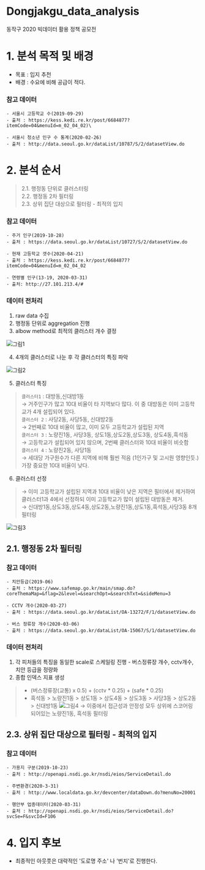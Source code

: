 # Dongjakgu_data_analysis
동작구 2020 빅데이터 활용 정책 공모전


# 1. 분석 목적 및 배경
- 목표 : 입지 추천
- 배경 : 수요에 비해 공급이 적다.

### 참고 데이터
```
- 서울시 고등학교 수(2019-09-29)
- 출처 : https://kess.kedi.re.kr/post/6684877?itemCode=04&menuId=m_02_04_02)\

- 서울시 청소년 인구 수 통계(2020-02-26)
- 출처 : http://data.seoul.go.kr/dataList/10787/S/2/datasetView.do
```


# 2. 분석 순서
> 2.1. 행정동 단위로 클러스터링   
> 2.2. 행정동 2차 필터링  
> 2.3. 상위 집단 대상으로 필터링 - 최적의 입지  

### 참고 데이터
```
- 주거 인구(2019-10-28)
- 출처 : https://data.seoul.go.kr/dataList/10727/S/2/datasetView.do

- 현재 고등학교 갯수(2020-04-21)
- 출처 : https://kess.kedi.re.kr/post/6684877?itemCode=04&menuId=m_02_04_02

- 연령별 인구(13-19, 2020-03-31)
- 출처: http://27.101.213.4/#
```

### 데이터 전처리
1. raw data 수집  
2. 행정동 단위로 aggregation 진행  
3. albow method로 최적의 클러스터 개수 결정  

![그림1](https://user-images.githubusercontent.com/33515088/107917442-4c973200-6fab-11eb-95c7-1f5ebc1a7fbf.png)

4. 4개의 클러스터로 나눈 후 각 클러스터의 특징 파악  

![그림2](https://user-images.githubusercontent.com/33515088/107917903-0b535200-6fac-11eb-8a68-e8bfceb1f94b.png)

5. 클러스터 특징  
> `클러스터1` : 대방동,신대방1동  
> → 거주인구가 많고 10대 비율이 타 지역보다 많다. 이 중 대방동은 이미 고등학교가 4개 설립되어 있다.  
> `클러스터 2` : 사당2동, 사당5동, 신대방2동  
> → 2번째로 10대 비율이 많고, 이미 모두 고등학교가 설립된 지역  
> `클러스터 3` : 노량진1동, 사당3동, 상도1동,상도2동,상도3동, 상도4동,흑석동  
> → 고등학교가 설립되어 있지 않으며, 2번째 클러스터와 10대 비율이 비슷함  
> `클러스터 4` : 노량진2동, 사당1동  
> → 세대당 가구원수가 다른 지역에 비해 훨씬 적음 (1인가구 및 고시원 영향인듯.) 가장 중요한 10대 비율이 낮다.  
6. 클러스터 선정  
> → 이미 고등학교가 설립된 지역과 10대 비율이 낮은 지역은 필터에서 제거하여 클러스터1과 4에서 선정하되 이미 고등학교가 많이 설립된 대방동은 제거.  
> → 신대방1동,상도3동,상도4동,상도2동,노량진1동,상도1동,흑석동,사당3동 8개 필터링  

![그림3](https://user-images.githubusercontent.com/33515088/107917955-2756f380-6fac-11eb-959a-dafb06d9a47c.png)


## 2.1. 행정동 2차 필터링
### 참고 데이터
```
- 치안등급(2019-06)
- 출처 : https://www.safemap.go.kr/main/smap.do?coreThemaMap=&flag=2&level=&searchOpt=&searchTxt=&sideMenu=3

- CCTV 개수(2020-03-27)
- 출처 : https://data.seoul.go.kr/dataList/OA-13272/F/1/datasetView.do

- 버스 정류장 개수(2020-03-06)
- 출처 : https://data.seoul.go.kr/dataList/OA-15067/S/1/datasetView.do
```

### 데이터 전처리
1. 각 피처들의 특징을 동일한 scale로 스케일링 진행 - 버스정류장 개수, cctv개수, 치안 등급을 정량화
2. 종합 인덱스 지표 생성
> - (버스정류장(교통) x 0.5) + (cctv * 0.25) + (safe * 0.25)
> - 흑석동 > 노량진1동 > 상도1동 > 상도4동 > 상도3동 > 사당3동 > 상도2동 > 신대방1동
![그림4](https://user-images.githubusercontent.com/33515088/107918168-83ba1300-6fac-11eb-8660-ed345012ea19.png)
→ 이중에서 접근성과 안정성 모두 상위에 스코어링 되어있는 노량진1동, 흑석동 필터링

## 2.3. 상위 집단 대상으로 필터링 - 최적의 입지
### 참고 데이터
```
- 가용지 구분(2019-10-23)
- 출처 : http://openapi.nsdi.go.kr/nsdi/eios/ServiceDetail.do

- 주변환경(2020-3-31)
- 출처 : http://www.localdata.go.kr/devcenter/dataDown.do?menuNo=20001

- 행안부 업종데이터(2020-03-31)
- 출처 : http://openapi.nsdi.go.kr/nsdi/eios/ServiceDetail.do?svcSe=F&svcId=F106
```

# 4. 입지 후보
- 최종적인 아웃풋은 대략적인 '도로명 주소' 나 '번지'로 진행한다.
